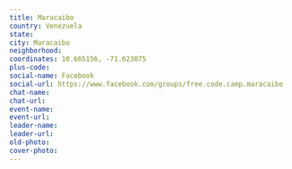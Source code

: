 ```yaml
---
title: Maracaibo
country: Venezuela
state: 
city: Maracaibo
neighborhood: 
coordinates: 10.665156, -71.623075
plus-code:
social-name: Facebook
social-url: https://www.facebook.com/groups/free.code.camp.maracaibo
chat-name:
chat-url:
event-name:
event-url:
leader-name:
leader-url:
old-photo: 
cover-photo:
---
```

